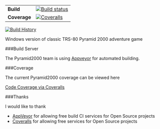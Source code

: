 
| | |
| --- | --- |
| **Build** | [![Build status](https://img.shields.io/appveyor/ci/drcjt/pyramid2000.svg)](https://ci.appveyor.com/project/drcjt/pyramid2000) |
| **Coverage** | [![Coveralls](https://coveralls.io/repos/github/drcjt/Pyramid2000/badge.svg?branch=master)](https://coveralls.io/github/drcjt/Pyramid2000?branch=master) |
[![Build History](https://buildstats.info/appveyor/chart/drcjt/pyramid2000)](https://ci.appveyor.com/project/drcjt/pyramid2000)

Windows version of classic TRS-80 Pyramid 2000 adventure game

###Build Server

The Pyramid2000 team is using [Appveyor](http://www.appveyor.com/) for automated building.

###Coverage

The current Pyramid2000 coverage can be viewed here

[Code Coverage via Coveralls](https://coveralls.io/github/drcjt/Pyramid2000?branch=master)

###Thanks

I would like to thank

* [AppVeyor](https://ci.appveyor.com/project/drcjt/pyramid2000) for allowing free build CI services for Open Source projects
* [Coveralls](https://coveralls.io/github/drcjt/pyramid2000) for allowing free services for Open Source projects
